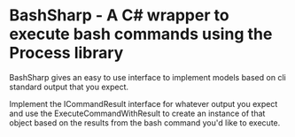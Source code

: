 # BashSharp - A C# wrapper to execute bash commands using the Process library 

BashSharp gives an easy to use interface to implement models based on cli standard output that you expect. 

Implement the ICommandResult interface for whatever output you expect and use the ExecuteCommandWithResult to create an instance of that object based on the results from the bash command you'd like to execute.
